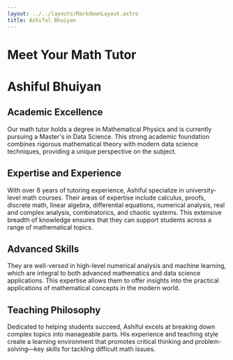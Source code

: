 ```yaml
---
layout: ../../layouts/MarkdownLayout.astro
title: Ashiful Bhuiyan
---
```


# Meet Your Math Tutor

# Ashiful Bhuiyan

## Academic Excellence

Our math tutor holds a degree in Mathematical Physics and is currently pursuing a Master's in Data Science. This strong academic foundation combines rigorous mathematical theory with modern data science techniques, providing a unique perspective on the subject.

## Expertise and Experience

With over 8 years of tutoring experience, Ashiful specialize in university-level math courses. Their areas of expertise include calculus, proofs, discrete math, linear algebra, differential equations, numerical analysis, real and complex analysis, combinatorics, and chaotic systems. This extensive breadth of knowledge ensures that they can support students across a range of mathematical topics.

## Advanced Skills

They are well-versed in high-level numerical analysis and machine learning, which are integral to both advanced mathematics and data science applications. This expertise allows them to offer insights into the practical applications of mathematical concepts in the modern world.

## Teaching Philosophy

Dedicated to helping students succeed, Ashiful excels at breaking down complex topics into manageable parts. His experience and teaching style create a learning environment that promotes critical thinking and problem-solving—key skills for tackling difficult math issues.